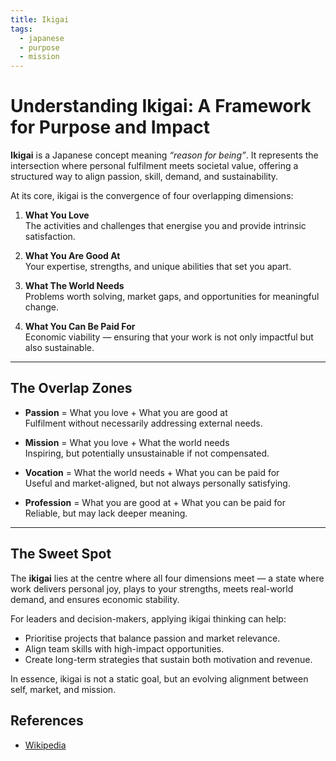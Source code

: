 ```yaml
---
title: Ikigai
tags:
  - japanese
  - purpose
  - mission
---
```


# Understanding Ikigai: A Framework for Purpose and Impact

**Ikigai** is a Japanese concept meaning _“reason for being”_. It represents the intersection where personal fulfilment meets societal value, offering a structured way to align passion, skill, demand, and sustainability.

At its core, ikigai is the convergence of four overlapping dimensions:

1. **What You Love**  
   The activities and challenges that energise you and provide intrinsic satisfaction.

2. **What You Are Good At**  
   Your expertise, strengths, and unique abilities that set you apart.

3. **What The World Needs**  
   Problems worth solving, market gaps, and opportunities for meaningful change.

4. **What You Can Be Paid For**  
   Economic viability — ensuring that your work is not only impactful but also sustainable.

---

## The Overlap Zones

- **Passion** = What you love + What you are good at  
  Fulfilment without necessarily addressing external needs.

- **Mission** = What you love + What the world needs  
  Inspiring, but potentially unsustainable if not compensated.

- **Vocation** = What the world needs + What you can be paid for  
  Useful and market-aligned, but not always personally satisfying.

- **Profession** = What you are good at + What you can be paid for  
  Reliable, but may lack deeper meaning.

---

## The Sweet Spot

The **ikigai** lies at the centre where all four dimensions meet — a state where work delivers personal joy, plays to your strengths, meets real-world demand, and ensures economic stability.

For leaders and decision-makers, applying ikigai thinking can help:

- Prioritise projects that balance passion and market relevance.
- Align team skills with high-impact opportunities.
- Create long-term strategies that sustain both motivation and revenue.

In essence, ikigai is not a static goal, but an evolving alignment between self, market, and mission.

## References

- [Wikipedia](https://en.wikipedia.org/wiki/Ikigai)
